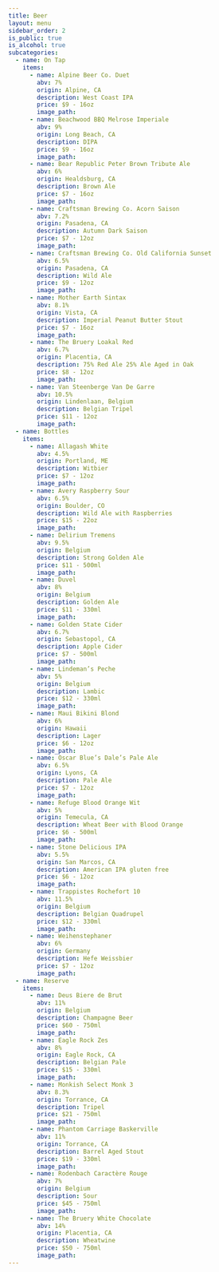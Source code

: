 ```yaml
---
title: Beer
layout: menu
sidebar_order: 2
is_public: true
is_alcohol: true
subcategories:
  - name: On Tap
    items:
      - name: Alpine Beer Co. Duet
        abv: 7%
        origin: Alpine, CA
        description: West Coast IPA
        price: $9 - 16oz
        image_path:
      - name: Beachwood BBQ Melrose Imperiale
        abv: 9%
        origin: Long Beach, CA
        description: DIPA
        price: $9 - 16oz
        image_path:
      - name: Bear Republic Peter Brown Tribute Ale
        abv: 6%
        origin: Healdsburg, CA
        description: Brown Ale
        price: $7 - 16oz
        image_path:
      - name: Craftsman Brewing Co. Acorn Saison
        abv: 7.2%
        origin: Pasadena, CA
        description: Autumn Dark Saison
        price: $7 - 12oz
        image_path:
      - name: Craftsman Brewing Co. Old California Sunset
        abv: 6.5%
        origin: Pasadena, CA
        description: Wild Ale
        price: $9 - 12oz
        image_path:
      - name: Mother Earth Sintax
        abv: 8.1%
        origin: Vista, CA
        description: Imperial Peanut Butter Stout
        price: $7 - 16oz
        image_path:
      - name: The Bruery Loakal Red
        abv: 6.7%
        origin: Placentia, CA
        description: 75% Red Ale 25% Ale Aged in Oak
        price: $8 - 12oz
        image_path:
      - name: Van Steenberge Van De Garre
        abv: 10.5%
        origin: Lindenlaan, Belgium
        description: Belgian Tripel
        price: $11 - 12oz
        image_path:
  - name: Bottles
    items:
      - name: Allagash White
        abv: 4.5%
        origin: Portland, ME
        description: Witbier
        price: $7 - 12oz
        image_path:
      - name: Avery Raspberry Sour
        abv: 6.5%
        origin: Boulder, CO
        description: Wild Ale with Raspberries
        price: $15 - 22oz
        image_path:
      - name: Delirium Tremens
        abv: 9.5%
        origin: Belgium
        description: Strong Golden Ale
        price: $11 - 500ml
        image_path:
      - name: Duvel
        abv: 8%
        origin: Belgium
        description: Golden Ale
        price: $11 - 330ml
        image_path:
      - name: Golden State Cider
        abv: 6.7%
        origin: Sebastopol, CA
        description: Apple Cider
        price: $7 - 500ml
        image_path:
      - name: Lindeman’s Peche
        abv: 5%
        origin: Belgium
        description: Lambic
        price: $12 - 330ml
        image_path:
      - name: Maui Bikini Blond
        abv: 6%
        origin: Hawaii
        description: Lager
        price: $6 - 12oz
        image_path:
      - name: Oscar Blue’s Dale’s Pale Ale
        abv: 6.5%
        origin: Lyons, CA
        description: Pale Ale
        price: $7 - 12oz
        image_path:
      - name: Refuge Blood Orange Wit
        abv: 5%
        origin: Temecula, CA
        description: Wheat Beer with Blood Orange
        price: $6 - 500ml
        image_path:
      - name: Stone Delicious IPA
        abv: 5.5%
        origin: San Marcos, CA
        description: American IPA gluten free
        price: $6 - 12oz
        image_path:
      - name: Trappistes Rochefort 10
        abv: 11.5%
        origin: Belgium
        description: Belgian Quadrupel
        price: $12 - 330ml
        image_path:
      - name: Weihenstephaner
        abv: 6%
        origin: Germany
        description: Hefe Weissbier
        price: $7 - 12oz
        image_path:
  - name: Reserve
    items:
      - name: Deus Biere de Brut
        abv: 11%
        origin: Belgium
        description: Champagne Beer
        price: $60 - 750ml
        image_path:
      - name: Eagle Rock Zes
        abv: 8%
        origin: Eagle Rock, CA
        description: Belgian Pale
        price: $15 - 330ml
        image_path:
      - name: Monkish Select Monk 3
        abv: 8.3%
        origin: Torrance, CA
        description: Tripel
        price: $21 - 750ml
        image_path:
      - name: Phantom Carriage Baskerville
        abv: 11%
        origin: Torrance, CA
        description: Barrel Aged Stout
        price: $19 - 330ml
        image_path:
      - name: Rodenbach Caractère Rouge
        abv: 7%
        origin: Belgium
        description: Sour
        price: $45 - 750ml
        image_path:
      - name: The Bruery White Chocolate
        abv: 14%
        origin: Placentia, CA
        description: Wheatwine
        price: $50 - 750ml
        image_path:
---
```

